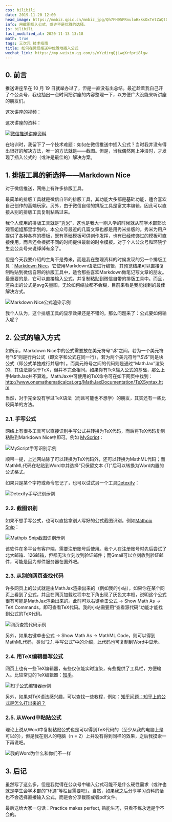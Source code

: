 ```yaml
---
css: bilibili
date: 2019-11-20 12:00
head_image: https://mmbiz.qpic.cn/mmbiz_jpg/Qh7FH95PRnuloHxksOxTetZaQtOicZ5boXOu9szzEziaUHWtyO0PeHg3PB5xv1oWUlVfib6ITYKhqpkia3CuEpma9w/0
info: 用截图插入公式，或许不是优雅的选择。
js: bilibili
last_modified_at: 2020-11-13 13:18
math: true
tags: 三次元 技术指南
title: 如何在微信推送中优雅地插入公式
wechat_link: https://mp.weixin.qq.com/s/mYzdirgQjLwqXrfpri8lgw
---
```


## 0. 前言
推送讲座早在 10 月 19 日就举办过了，但是一直没有出总结。最近趁着我自己开了个公众号，我也抽出一点时间把讲座的内容整理一下，以方便广大没能来听讲座的朋友们。

这次讲座的视频：

<div class="bilibiliBox" data-aid="71734762" data-page="1"></div>

这次讲座的资料：

[![微信推送讲座资料](https://file.moetu.org/images/2020/02/20/a5d3fba4f661b6d4c3f40735a32de60af5379a34875fbdd9.png)](https://disk.pku.edu.cn/link/6B621DA345631AB22EE397C91C79E1EC)

在培训时，我留下了一个技术难题：如何在微信推送中插入公式？当时我并没有得出很好的解决方法，唯一的方法就是——截图。但是，当我偶然网上冲浪时，才发现了插入公式的（或许是最佳的）解决方案。

## 1. 排版工具的新选择——Markdown Nice
对于微信推送，网络上有许多排版工具。

最简单的排版工具就是微信自带的排版工具，其功能大多都是基础功能，适合喜欢自己创作的高端玩家。另外，由于微信自带的排版工具是富文本编辑，因此可以直接从别的排版工具复制粘贴过来。

我个人使用的排版工具就是“[秀米](https://xiumi.us/)”，这也是我大一刚入学的时候就从前学术部部长观音姐姐那里学到的。本公众号最近的几篇文章也都是用秀米排版的。秀米为用户提供了各种各样的模板，既有基础模板可供创作发挥，也有已经修饰过的模板可直接使用，而且还会根据不同的时间提供最新的时令模板。对于个人公众号和环院学生会公众号来说绰绰有余了。

但是今天我要介绍的主角不是秀米，而是我在整理资料的时候发现的另一个排版工具：[Markdown Nice](https://www.mdnice.com/)。它使用Markdown语法进行编辑，其预览结果可以直接复制粘贴到微信自带的排版工具中，适合那些喜欢Markdown做笔记写文章的朋友。最重要的是，它可以直接输入公式，并复制粘贴到微信自带的排版工具中。而且，渲染出的公式是svg矢量图，无论如何缩放都不会糊，目前来看是我能找到的最佳解决方式。

![Markdown Nice公式渲染示例](https://file.moetu.org/images/2020/02/20/bd1a2f87762fdabdcf277e8433bf0c94be7e02c85ba70e88.png)

我个人认为，这个排版工具的显示效果还是不错的。那么问题来了：公式要如何输入呢？

## 2. 公式的输入方式
如<a class="xref-figure" href="#figure-bd1a2f87762fdabdcf277e8433bf0c94be7e02c85ba70e88.png"></a><h-hws hidden=""> </h-hws>所示，Markdown Nice中的公式需要放在美元符号“\\\$”之间，若为一个美元符号“\\\$”则是行内公式（即文字和公式在同一行），若为两个美元符号“\\\$\\\$”则是块公式（即公式单独成行并居中）。而美元符号之间的代码则是通过“MathJax”渲染的，其语法类似于TeX，但并不完全相同。如果你有TeX输入公式的基础，那么上手MathJax并不算难。<span class="footnote">MathJax中可使用的TeX命令可在如下网页中找到：<http://www.onemathematicalcat.org/MathJaxDocumentation/TeXSyntax.htm></span>

当然，对于完全没有学过TeX语法（而且可能也不想学）的朋友，其实还有一些比较简单的方法。

### 2.1. 手写公式
网络上有很多工具可以直接识别手写公式并转换为TeX代码，而后将TeX代码复制粘贴到Markdown Nice中即可。例如 [MyScript](https://webdemo.myscript.com/views/math/index.html)：

![MyScript手写识别示例](https://file.moetu.org/images/2020/02/20/fd17795c7261de0fceb678e7de0a53a55bcf59e23461a915.png)

顺带一提，上述网站除了可以转换为TeX代码外，还可以转换为MathML代码；而MathML代码在粘贴到Word中并选择“只保留文本 (T)”后可以转换为Word内置的公式格式。

如果只是某个字符或命令忘记了，也可以试试另一个工具[Detexify](http://detexify.kirelabs.org/classify.html)：

![Detexify手写识别示例](https://file.moetu.org/images/2020/02/20/c13095690b8788057062af278fae18d4b888c26b91a6eece.png)

### 2.2. 截图识别
如果不想手写公式，也可以直接拿别人写好的公式截图识别。例如[Mathpix Snip](https://mathpix.com/)：

![Mathpix Snip截图识别示例](https://file.moetu.org/images/2020/02/20/48e4b64868e87aa432695b24c67b5ed2bc16639d029c427a.png)

该软件在多平台有客户端，需要注册账号后使用。我个人在注册账号时先后尝试了北大邮箱、126邮箱，但都无法立刻收到验证邮件；而Gmail可以立刻收到验证邮件，可能是因为邮件服务器在国外吧。

### 2.3. 从别的网页查找代码
许多网页上的公式就是由MathJax渲染出来的（例如我的小站），如果你在某个网页上看到了公式，并且在网页加载过程中左下角出现了灰色文本框，说明这个公式很有可能是MathJax渲染出来的。此时可以右键单击公式 → Show Math As → TeX Commands，即可查看TeX代码。<span class="footnote">我的小站需要用“查看源代码”功能才能找到公式的TeX代码。</span>

![网页查找代码示例](https://file.moetu.org/images/2020/02/20/0eb009e6852d029d8b6a73494f224be3b3c6993b36c579fb.png)

另外，如果右键单击公式 → Show Math As → MathML Code，则可以得到MathML代码，类似“2.1. 手写公式”中的介绍，此代码也可复制到Word中显示。

### 2.4. 用TeX编辑器写公式
网页上也有一些TeX编辑器，有些仅仅能实时渲染，有些提供了工具栏，方便输入。比较常见的TeX编辑器：[知乎](https://zhuanlan.zhihu.com/write)。

![知乎公式编辑器示例](https://file.moetu.org/images/2020/02/20/f022f8cbf8d490b936882ce6fe15aa956b72f673c887128e.png)

另外，如果对TeX语法感兴趣，可以查找一些教程，例如：[知乎问题：知乎上的公式是怎么打出来的？](https://www.zhihu.com/question/31298277)

### 2.5. 从Word中粘贴公式
理论上说从Word中复制粘贴公式也是可以得到TeX代码的（至少从我的电脑上是可以的），但是我在别人的电脑（n = 2）上并没有得到同样的效果，之后我摸索一下再说吧。

![我的Word为什么和你们不一样](https://file.moetu.org/images/2020/02/20/b4c4263f8e48685b6d02798479fcc7590faacf1f1695bd88.png)

## 3. 后记
虽然写了这么多，但是我觉得在公众号中输入公式可能不是什么硬性需求（或许也就是学生会学术部的“环迹”等栏目需要吧）。当然，如果我之后分享学习资料的话也不会选择直接输入公式，而是会分享截图或者pdf文件。

最后送给大家一句话：Practice makes perfect, 熟能生巧，只看不练永远是学不会的。
